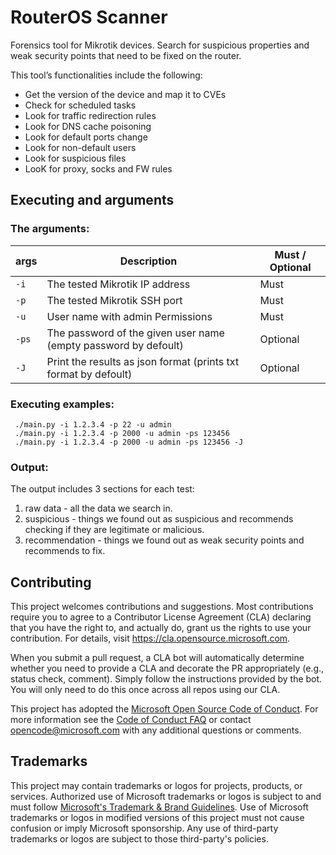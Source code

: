 # RouterOS Scanner

Forensics tool for Mikrotik devices. Search for suspicious properties and weak security points that need to be fixed on the router.

This tool’s functionalities include the following: 
- Get the version of the device and map it to CVEs 
- Check for scheduled tasks 
- Look for traffic redirection rules 
- Look for DNS cache poisoning 
- Look for default ports change 
- Look for non-default users 
- Look for suspicious files
- LooK for proxy, socks and FW rules

## Executing and arguments
	
### The arguments:

 **args** | **Description**							                        | **Must / Optional**
----------| ----------------------------------------------------------------| -------------------
`-i`	  | The tested Mikrotik IP address			                        | Must
`-p`	  | The tested Mikrotik SSH port			                        | Must
`-u`	  | User name with admin Permissions		                        | Must
`-ps`     | The password of the given user name	(empty password by defoult)	| Optional
`-J`	  | Print the results as json format (prints txt format by defoult)	| Optional

### Executing examples:
	 ./main.py -i 1.2.3.4 -p 22 -u admin
	 ./main.py -i 1.2.3.4 -p 2000 -u admin -ps 123456
	 ./main.py -i 1.2.3.4 -p 2000 -u admin -ps 123456 -J

### Output:
The output includes 3 sections for each test:
1. raw data - all the data we search in.
2. suspicious - things we found out as suspicious and recommends checking if they are legitimate or malicious.
3. recommendation - things we found out as weak security points and recommends to fix.


## Contributing

This project welcomes contributions and suggestions.  Most contributions require you to agree to a
Contributor License Agreement (CLA) declaring that you have the right to, and actually do, grant us
the rights to use your contribution. For details, visit https://cla.opensource.microsoft.com.

When you submit a pull request, a CLA bot will automatically determine whether you need to provide
a CLA and decorate the PR appropriately (e.g., status check, comment). Simply follow the instructions
provided by the bot. You will only need to do this once across all repos using our CLA.

This project has adopted the [Microsoft Open Source Code of Conduct](https://opensource.microsoft.com/codeofconduct/).
For more information see the [Code of Conduct FAQ](https://opensource.microsoft.com/codeofconduct/faq/) or
contact [opencode@microsoft.com](mailto:opencode@microsoft.com) with any additional questions or comments.

## Trademarks

This project may contain trademarks or logos for projects, products, or services. Authorized use of Microsoft 
trademarks or logos is subject to and must follow 
[Microsoft's Trademark & Brand Guidelines](https://www.microsoft.com/en-us/legal/intellectualproperty/trademarks/usage/general).
Use of Microsoft trademarks or logos in modified versions of this project must not cause confusion or imply Microsoft sponsorship.
Any use of third-party trademarks or logos are subject to those third-party's policies.
